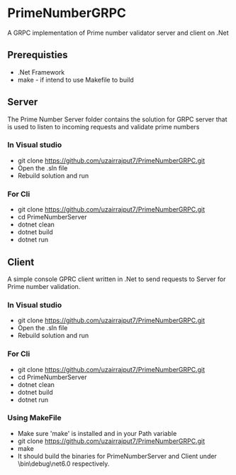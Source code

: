 # PrimeNumberGRPC
A GRPC implementation of Prime number validator server and client on .Net
## Prerequisties
* .Net Framework 
* make - if intend to use Makefile to build
## Server
The Prime Number Server folder contains the solution for GRPC server that is used to listen to incoming requests and validate prime numbers
### In Visual studio
* git clone https://github.com/uzairrajput7/PrimeNumberGRPC.git
* Open the .sln file
* Rebuild solution and run
### For Cli
* git clone https://github.com/uzairrajput7/PrimeNumberGRPC.git
* cd PrimeNumberServer
* dotnet clean
* dotnet build
* dotnet run
## Client
A simple console GPRC client written in .Net to send requests to Server for Prime number validation.
### In Visual studio
* git clone https://github.com/uzairrajput7/PrimeNumberGRPC.git
* Open the .sln file
* Rebuild solution and run
### For Cli
* git clone https://github.com/uzairrajput7/PrimeNumberGRPC.git
* cd PrimeNumberServer
* dotnet clean
* dotnet build
* dotnet run
### Using MakeFile
* Make sure 'make' is installed and in your Path variable
*  git clone https://github.com/uzairrajput7/PrimeNumberGRPC.git
*  make
*  It should build the binaries for PrimeNumberServer and Client under \bin\debug\net6.0 respectively.

